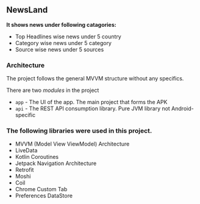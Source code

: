 ## NewsLand

**It shows news under following catagories:**
- Top Headlines wise news under 5 country
- Category wise news under 5 category
- Source wise news under 5 sources

### Architecture
The project follows the general MVVM structure without any specifics. 

There are two _modules_ in the project 

* `app` - The UI of the app. The main project that forms the APK
* `api` - The REST API consumption library. Pure JVM library not Android-specific

###  The following libraries were used in this project.

* MVVM (Model View ViewModel) Architecture
* LiveData
* Kotlin Coroutines
* Jetpack Navigation Architecture
* Retrofit
* Moshi
* Coil
* Chrome Custom Tab
* Preferences DataStore
